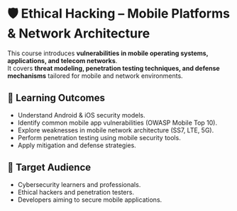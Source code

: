 # 🛡️ Ethical Hacking – Mobile Platforms & Network Architecture

This course introduces **vulnerabilities in mobile operating systems, applications, and telecom networks**.  
It covers **threat modeling, penetration testing techniques, and defense mechanisms** tailored for mobile and network environments.  

## 🎯 Learning Outcomes
- Understand Android & iOS security models.  
- Identify common mobile app vulnerabilities (OWASP Mobile Top 10).  
- Explore weaknesses in mobile network architecture (SS7, LTE, 5G).  
- Perform penetration testing using mobile security tools.  
- Apply mitigation and defense strategies.  

## 📌 Target Audience
- Cybersecurity learners and professionals.  
- Ethical hackers and penetration testers.  
- Developers aiming to secure mobile applications.  
